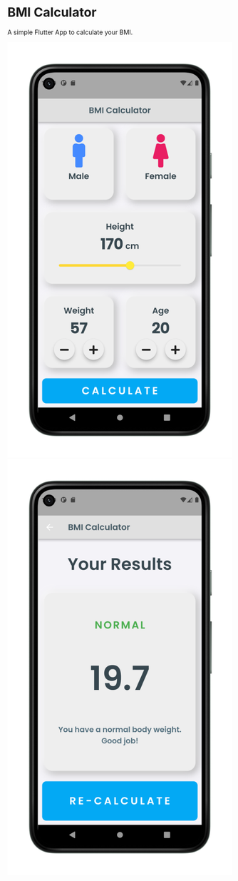 # BMI Calculator

A simple Flutter App to calculate your BMI.


<p float="left">
  <img src="./images/inputpage.png" />
  <img src="./images/resultpage.png" /> 
</p>
